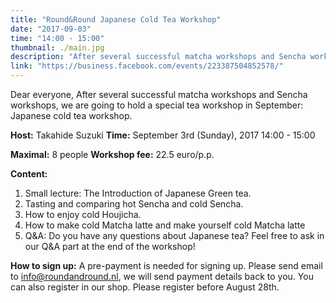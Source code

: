 ```yaml
---
title: "Round&Round Japanese Cold Tea Workshop"
date: "2017-09-03"
time: "14:00 - 15:00"
thumbnail: ./main.jpg
description: "After several successful matcha workshops and Sencha workshops, we are going to hold a special tea workshop in September: Japanese cold tea workshop."
link: "https://business.facebook.com/events/223387504852578/"
---
```


Dear everyone,
After several successful matcha workshops and Sencha workshops, we are going to hold a special tea workshop in September: Japanese cold tea workshop.

**Host:** Takahide Suzuki
**Time:** September 3rd (Sunday), 2017 14:00 - 15:00

**Maximal:** 8 people
**Workshop fee:** 22.5 euro/p.p.

**Content:**
1. Small lecture: The Introduction of Japanese Green tea.
2. Tasting and comparing hot Sencha and cold Sencha.
3. How to enjoy cold Houjicha.
4. How to make cold Matcha latte and make yourself cold Matcha latte
5. Q&A: Do you have any questions about Japanese tea? Feel free to ask in our Q&A part at the end of the workshop!

**How to sign up:** A pre-payment is needed for signing up. Please send email to info@roundandround.nl, we will send payment details back to you. You can also register in our shop.
Please register before August 28th.
